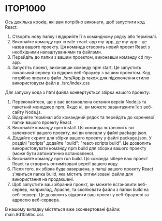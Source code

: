 # ITOP1000
 
 Ось декілька кроків, які вам потрібно виконати, щоб запустити код React:
1. Створіть нову папку і відкрийте її в командному рядку або терміналі.
2. Виконайте команду npx create-react-app my-app, де my-app - це назва вашого проекту. Ця команда створить новий проект React з необхідними налаштуваннями та файлами.
3. Перейдіть до папки з вашим проектом, виконавши команду cd my-app.
4. Запустіть проект, виконавши команду npm start. Це запустить локальний сервер та відкриє веб-браузер з вашим проектом. Код потрібно писати в файл ./srs/App.js також для підключення стилю використовуєм файл в ./src/index.css

Для запуску кода з html файла конвертується збірка нашого проекту:
1. Переконайтеся, що у вас встановлена остання версія Node.js та пакетний менеджер npm. Якщо ні, ви можете завантажити їх з веб-сайту Node.js.
2. Відкрийте термінал або командний рядок та перейдіть до кореневої папки вашого проекту React.
3. Виконайте команду npm install. Ця команда встановить всі залежності вашого проекту, які ви описали у файлі package.json.
4. Додайте скрипт для збірки вашого проекту у файлі package.json. У розділі "scripts" додайте "build": "react-scripts build". Це дозволить використовувати команду npm build для зборки вашого проекту (може бути автоматично встановлено).
5. Виконайте команду npm run build. Ця команда зібере ваш проект React та створить оптимізовані версії вашого коду.
6. Після того, як збірка буде завершена, у папці вашого проекту React з'явиться папка build, яка містить оптимізовані файли для використання на продакшені.
7. Щоб запустити ваш зібраний проект, ви можете встановити веб-сервер, наприклад, Apache, та скопіювати файли з папки build на веб-сервер. Це дозволить відкрити ваш проект у веб-браузері за адресою веб-сервера.

В нашому випадку містяться вже зконвертовані файли: main.9d10a6bc.css
 
